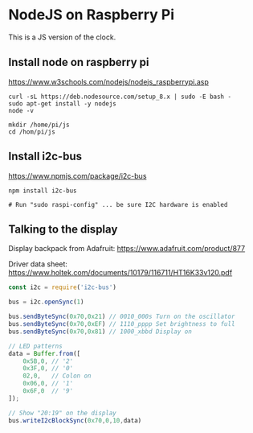 # NodeJS on Raspberry Pi

This is a JS version of the clock.

## Install node on raspberry pi

https://www.w3schools.com/nodejs/nodejs_raspberrypi.asp

```
curl -sL https://deb.nodesource.com/setup_8.x | sudo -E bash -
sudo apt-get install -y nodejs
node -v

mkdir /home/pi/js
cd /hom/pi/js
```

## Install i2c-bus

https://www.npmjs.com/package/i2c-bus

```
npm install i2c-bus

# Run "sudo raspi-config" ... be sure I2C hardware is enabled 
```

## Talking to the display

Display backpack from Adafruit: https://www.adafruit.com/product/877

Driver data sheet: https://www.holtek.com/documents/10179/116711/HT16K33v120.pdf

```js
const i2c = require('i2c-bus')

bus = i2c.openSync(1)

bus.sendByteSync(0x70,0x21) // 0010_000s Turn on the oscillator
bus.sendByteSync(0x70,0xEF) // 1110_pppp Set brightness to full
bus.sendByteSync(0x70,0x81) // 1000_xbbd Display on

// LED patterns
data = Buffer.from([
	0x5B,0, // '2'
	0x3F,0, // '0'
	02,0,   // Colon on
	0x06,0, // '1'
	0x6F,0  // '9'
]);

// Show "20:19" on the display
bus.writeI2cBlockSync(0x70,0,10,data)
```
